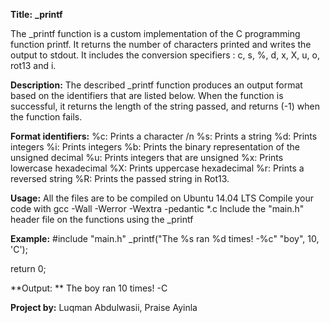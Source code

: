 **Title:**
**_printf**

The _printf function is a custom implementation of the C programming function printf. It returns the number of characters printed and writes the output to stdout. It includes the conversion specifiers : c, s, %, d, x, X, u, o, rot13 and i.

**Description:**
The described _printf function produces an output format based on the identifiers that are listed below. When the function is successful, it returns the length of the string passed, and returns (-1) when the function fails.

**Format identifiers:**
%c: Prints a character /n
%s: Prints a string
%d: Prints integers
%i: Prints integers
%b: Prints the binary representation of the unsigned decimal
%u: Prints integers that are unsigned
%x: Prints lowercase hexadecimal
%X: Prints uppercase hexadecimal
%r: Prints a reversed string
%R: Prints the passed string in Rot13.		

**Usage:**
All the files are to be compiled on Ubuntu 14.04 LTS
Compile your code with gcc -Wall -Werror -Wextra -pedantic *.c
Include the "main.h" header file on the functions using the _printf

**Example:**
#include "main.h"
_printf("The %s ran %d times! -%c" "boy", 10, 'C');

return 0;

**Output: **
The boy ran 10 times! -C

**Project by:**
Luqman Abdulwasii,
Praise Ayinla
